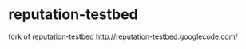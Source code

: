 reputation-testbed
==================

fork of reputation-testbed     http://reputation-testbed.googlecode.com/
